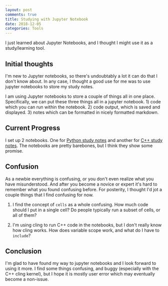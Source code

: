 ```yaml
---
layout: post
comments: true
title: Studying with Jupyter Notebook
date: 2018-12-05
categories: Tools
---
```


I just learned about Jupyter Notebooks, and I thought I might use it as a study/learning tool.

## Initial thoughts

I'm new to Jupyter notebooks, so there's undoubtably a lot it can do that I don't know about. In any case, I thought a good use for me was to use jupyter notebooks to store my study notes. 

I am using Jupyter notebooks to store a couple of things all in one place. Specifically, we can put these three things all in a jupyter notebook. 1) code which you can run within the notebook. 2) code output, which is saved and displayed. 3) notes which can be formatted in nicely formatted markdown.

## Current Progress
I set up 2 notebooks. One for [Python study notes](https://github.com/dannyhan12/Python-Study-Notes) and another for [C++ study notes](https://github.com/dannyhan12/Cpp-Study-Notes). The notebooks are pretty barebones, but I think they show some promise. 

## Confusion
As a newbie everything is confusing, or you don't even realize what you have misunderstood. And after you become a novice or expert it's hard to remember what you found confusing before. For posterity, I thought I'd jot a couple things that I find confusing for now. 

1. I find the concept of `cells` as a whole confusing. How much code should I put in a single cell? Do people typically run a subset of cells, or all of them? 

2. I'm using cling to run C++ code in the notebooks, but I don't really know how cling works. How does variable scope work, and what do I have to `include`? 

## Conclusion
I'm glad to have found my way to jupyter notebooks and I look forward to using it more. I find some things confusing, and buggy (especially with the C++ cling kernel), but I hope it is mostly user error which may eventually become a non-issue.
